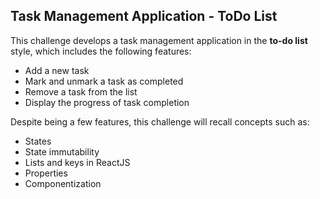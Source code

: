 ## Task Management Application - ToDo List

This challenge develops a task management application in the **to-do list** style, which includes the following features:

- Add a new task
- Mark and unmark a task as completed
- Remove a task from the list
- Display the progress of task completion

Despite being a few features, this challenge will recall concepts such as:

- States
- State immutability
- Lists and keys in ReactJS
- Properties
- Componentization
